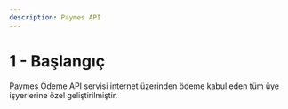 ```yaml
---
description: Paymes API
---
```


# 1 - Başlangıç

Paymes Ödeme API servisi internet üzerinden ödeme kabul eden tüm üye işyerlerine özel geliştirilmiştir.

